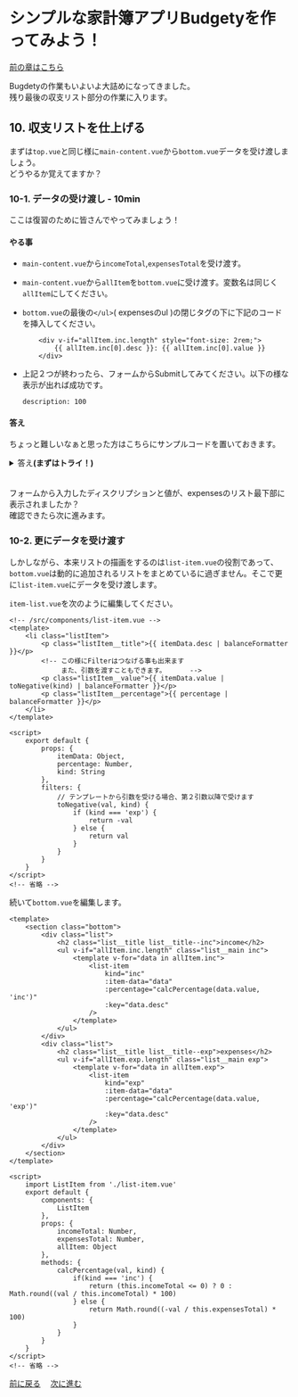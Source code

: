 # シンプルな家計簿アプリBudgetyを作ってみよう！
[前の章はこちら](./page7.md)

Bugdetyの作業もいよいよ大詰めになってきました。  
残り最後の収支リスト部分の作業に入ります。

## 10. 収支リストを仕上げる
まずは`top.vue`と同じ様に`main-content.vue`から`bottom.vue`データを受け渡しましょう。  
どうやるか覚えてますか？

### 10-1. データの受け渡し - 10min
ここは復習のために皆さんでやってみましょう！

#### やる事
- `main-content.vue`から`incomeTotal`,`expensesTotal`を受け渡す。
- `main-content.vue`から`allItem`を`bottom.vue`に受け渡す。変数名は同じく`allItem`にしてください。  
- `bottom.vue`の最後の`</ul>`( expensesのul )の閉じタグの下に下記のコードを挿入してください。
  
  ```vue
      <div v-if="allItem.inc.length" style="font-size: 2rem;">
          {{ allItem.inc[0].desc }}: {{ allItem.inc[0].value }}
      </div>
  ```

- 上記２つが終わったら、フォームからSubmitしてみてください。以下の様な表示が出れば成功です。  
  ```text
  description: 100
  ```

#### 答え
ちょっと難しいなぁと思った方はこちらにサンプルコードを置いておきます。  

<details><summary>答え<b>(まずはトライ！)</b></summary><div>

```vue
<!-- /src/components/main-content.vue -->
<template>
    <!-- 省略 -->
    <bottom :all-item="allItem" />
</template>
<!-- 省略 -->
```

```vue
<!-- /src/components/bottom.vue -->
<template>
    <section class="bottom">
        <div class="list">
            <h2 class="list__title list__title--inc">income</h2>
            <ul class="list__main">
                <list-item />
                <list-item />
            </ul>
        </div>
        <div class="list">
            <h2 class="list__title list__title--exp">expenses</h2>
            <ul class="list__main">
                <list-item />
                <list-item />
                <list-item />
                <list-item />
            </ul>
            <div v-if="allItem.inc.length" style="font-size: 1.6rem;">
                {{ allItem.inc[0].desc }}: {{ allItem.inc[0].value }}
            </div>
        </div>
    </section>
</template>

<script>
    import ListItem from './list-item.vue'
    export default {
        components: {
            ListItem
        }
    }
</script>
<!-- 省略 -->
```

</div></details>
　  

フォームから入力したディスクリプションと値が、expensesのリスト最下部に表示されましたか？  
確認できたら次に進みます。

### 10-2. 更にデータを受け渡す
しかしながら、本来リストの描画をするのは`list-item.vue`の役割であって、`bottom.vue`は動的に追加されるリストをまとめているに過ぎません。そこで更に`list-item.vue`にデータを受け渡します。

`item-list.vue`を次のように編集してください。

```vue
<!-- /src/components/list-item.vue -->
<template>
    <li class="listItem">
        <p class="listItem__title">{{ itemData.desc | balanceFormatter }}</p>
        <!-- この様にFilterはつなげる事も出来ます
             また、引数を渡すこともできます。      -->
        <p class="listItem__value">{{ itemData.value | toNegative(kind) | balanceFormatter }}</p>
        <p class="listItem__percentage">{{ percentage | balanceFormatter }}</p>
    </li>
</template>

<script>
    export default {
        props: {
            itemData: Object,
            percentage: Number,
            kind: String
        },
        filters: {
            // テンプレートから引数を受ける場合、第２引数以降で受けます
            toNegative(val, kind) {
                if (kind === 'exp') {
                    return -val
                } else {
                    return val
                }
            }
        }
    }
</script>
<!-- 省略 -->
```

続いて`bottom.vue`を編集します。
```vue
<template>
    <section class="bottom">
        <div class="list">
            <h2 class="list__title list__title--inc">income</h2>
            <ul v-if="allItem.inc.length" class="list__main inc">
                <template v-for="data in allItem.inc">
                    <list-item
                        kind="inc"
                        :item-data="data"
                        :percentage="calcPercentage(data.value, 'inc')"
                        :key="data.desc"
                    />
                </template>
            </ul>
        </div>
        <div class="list">
            <h2 class="list__title list__title--exp">expenses</h2>
            <ul v-if="allItem.exp.length" class="list__main exp">
                <template v-for="data in allItem.exp">
                    <list-item
                        kind="exp"
                        :item-data="data"
                        :percentage="calcPercentage(data.value, 'exp')"
                        :key="data.desc"
                    />
                </template>
            </ul>
        </div>
    </section>
</template>

<script>
    import ListItem from './list-item.vue'
    export default {
        components: {
            ListItem
        },
        props: {
            incomeTotal: Number,
            expensesTotal: Number,
            allItem: Object
        },
        methods: {
            calcPercentage(val, kind) {
                if(kind === 'inc') {
                    return (this.incomeTotal <= 0) ? 0 : Math.round((val / this.incomeTotal) * 100)
                } else {
                    return Math.round((-val / this.expensesTotal) * 100)
                }
            }
        }
    }
</script>
<!-- 省略 -->
```

[前に戻る](./page7.md)　 [次に進む](./page9.md) 
